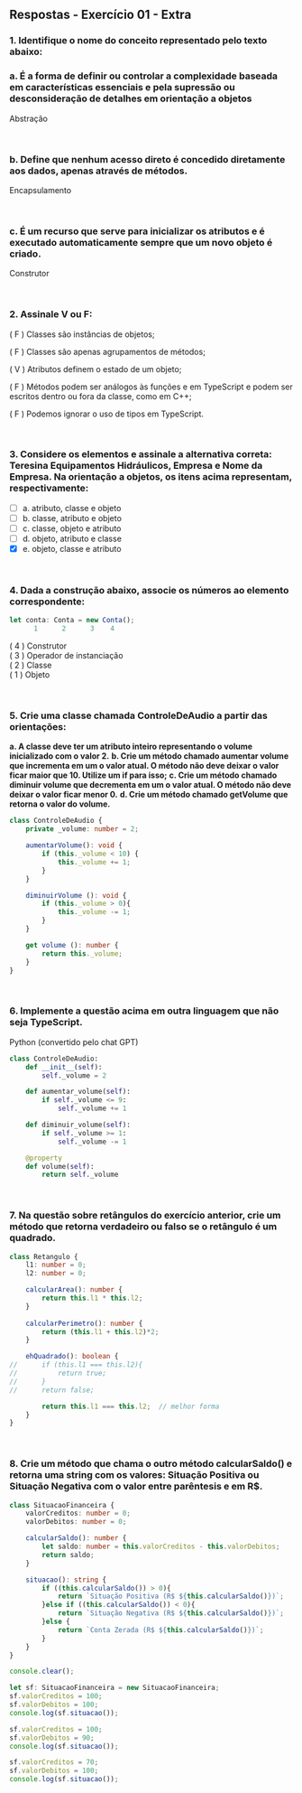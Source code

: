 ## Respostas - Exercício 01 - Extra

### 1. Identifique o nome do conceito representado pelo texto abaixo:
### a. É a forma de definir ou controlar a complexidade baseada em características essenciais e pela supressão ou desconsideração de detalhes em orientação a objetos 

Abstração

<br>

### b. Define  que  nenhum  acesso  direto  é  concedido  diretamente  aos  dados, apenas através de métodos.

Encapsulamento

<br>

### c. É um recurso que serve para inicializar os atributos e é executado automaticamente sempre que um novo objeto é criado.

Construtor

<br>

### 2. Assinale V ou F:

( F ) Classes são instâncias de objetos;

( F ) Classes são apenas agrupamentos de métodos;

( V ) Atributos definem o estado de um objeto;

( F ) Métodos podem ser análogos às funções e em TypeScript e podem ser escritos dentro ou fora da classe, como em C++;

( F ) Podemos ignorar o uso de tipos em TypeScript.

<br>

### 3. Considere os elementos e assinale a alternativa correta: Teresina Equipamentos Hidráulicos, Empresa e Nome da Empresa. Na orientação a objetos, os itens acima representam, respectivamente: 

- [ ] a. atributo, classe e objeto  
- [ ] b. classe, atributo e objeto  
- [ ] c. classe, objeto e atributo  
- [ ] d. objeto, atributo e classe  
- [x] e. objeto, classe e atributo

<br>

### 4. Dada a construção abaixo, associe os números ao elemento correspondente:

~~~TypeScript
let conta: Conta = new Conta();  
      1      2      3    4
~~~

( 4 ) Construtor  
( 3 ) Operador de instanciação  
( 2 ) Classe  
( 1 ) Objeto  

<br>

### 5. Crie uma classe chamada ControleDeAudio a partir das orientações:

**a. A classe deve ter um atributo inteiro representando o volume inicializado com o valor 2.** 
**b. Crie um método chamado aumentar volume que incrementa em um o valor atual. O método não deve deixar o valor ficar maior que 10. Utilize um if para isso;** 
**c. Crie um método chamado diminuir volume que decrementa em um o valor atual. O método não deve deixar o valor ficar menor 0.**
**d. Crie um método chamado getVolume que retorna o valor do volume.**

~~~TypeScript
class ControleDeAudio {
    private _volume: number = 2;

    aumentarVolume(): void {
        if (this._volume < 10) {
            this._volume += 1;                
        }
    }

    diminuirVolume (): void {
        if (this._volume > 0){
            this._volume -= 1;
        }
    }

    get volume (): number {
        return this._volume;
    }
}
~~~

<br>

### 6. Implemente a questão acima em outra linguagem que não seja TypeScript.  

Python (convertido pelo chat GPT)  

~~~Python
class ControleDeAudio:
    def __init__(self):
        self._volume = 2

    def aumentar_volume(self):
        if self._volume <= 9:
            self._volume += 1

    def diminuir_volume(self):
        if self._volume >= 1:
            self._volume -= 1

    @property
    def volume(self):
        return self._volume
~~~  

<br>

### 7. Na questão sobre retângulos do exercício anterior, crie um método que retorna verdadeiro ou falso se o retângulo é um quadrado. 

~~~typeScript
class Retangulo {
    l1: number = 0;
    l2: number = 0;

    calcularArea(): number {
        return this.l1 * this.l2;
    }
    
    calcularPerimetro(): number {
        return (this.l1 + this.l2)*2;
    }

    ehQuadrado(): boolean {
//      if (this.l1 === this.l2){
//          return true;
//      }
//      return false;

        return this.l1 === this.l2;  // melhor forma
    }
}
~~~  

<br>

### 8. Crie um método que chama o outro método calcularSaldo() e retorna uma string com os valores: Situação Positiva ou Situação Negativa com o valor entre parêntesis e em R$. 
 
~~~typeScript
class SituacaoFinanceira {
    valorCreditos: number = 0;
    valorDebitos: number = 0;

    calcularSaldo(): number {
        let saldo: number = this.valorCreditos - this.valorDebitos;
        return saldo;
    }

    situacao(): string {
        if ((this.calcularSaldo()) > 0){
            return `Situação Positiva (R$ ${this.calcularSaldo()})`;
        }else if ((this.calcularSaldo()) < 0){
            return `Situação Negativa (R$ ${this.calcularSaldo()})`;
        }else {
            return `Conta Zerada (R$ ${this.calcularSaldo()})`;
        }
    }
}

console.clear();

let sf: SituacaoFinanceira = new SituacaoFinanceira;
sf.valorCreditos = 100;
sf.valorDebitos = 100;
console.log(sf.situacao());

sf.valorCreditos = 100;
sf.valorDebitos = 90;
console.log(sf.situacao());

sf.valorCreditos = 70;
sf.valorDebitos = 100;
console.log(sf.situacao());
~~~